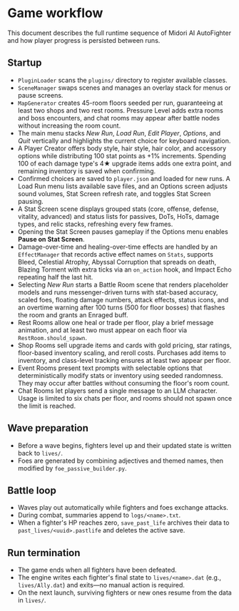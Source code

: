 # Game workflow

This document describes the full runtime sequence of Midori AI AutoFighter and how player progress is persisted between runs.

## Startup
- `PluginLoader` scans the `plugins/` directory to register available classes.
- `SceneManager` swaps scenes and manages an overlay stack for menus or pause screens.
- `MapGenerator` creates 45-room floors seeded per run, guaranteeing at least two shops and two rest rooms. Pressure Level adds extra rooms and boss encounters, and chat rooms may appear after battle nodes without increasing the room count.
- The main menu stacks *New Run*, *Load Run*, *Edit Player*, *Options*, and *Quit* vertically and highlights the current choice for keyboard navigation.
- A Player Creator offers body style, hair style, hair color, and accessory options while distributing 100 stat points as +1% increments. Spending 100 of each damage type's 4★ upgrade items adds one extra point, and remaining inventory is saved when confirming.
- Confirmed choices are saved to `player.json` and loaded for new runs. A Load Run menu lists available save files, and an Options screen adjusts sound volumes, Stat Screen refresh rate, and toggles Stat Screen pausing.
- A Stat Screen scene displays grouped stats (core, offense, defense, vitality, advanced) and status lists for passives, DoTs, HoTs, damage types, and relic stacks, refreshing every few frames.
 - Opening the Stat Screen pauses gameplay if the Options menu enables **Pause on Stat Screen**.
- Damage-over-time and healing-over-time effects are handled by an `EffectManager` that records active effect names on `Stats`, supports Bleed, Celestial Atrophy, Abyssal Corruption that spreads on death, Blazing Torment with extra ticks via an `on_action` hook, and Impact Echo repeating half the last hit.
- Selecting *New Run* starts a Battle Room scene that renders placeholder models and runs messenger-driven turns with stat-based accuracy, scaled foes, floating damage numbers, attack effects, status icons, and an overtime warning after 100 turns (500 for floor bosses) that flashes the room and grants an Enraged buff.
 - Rest Rooms allow one heal or trade per floor, play a brief message animation, and at least two must appear on each floor via `RestRoom.should_spawn`.
 - Shop Rooms sell upgrade items and cards with gold pricing, star ratings, floor-based inventory scaling, and reroll costs. Purchases add items to inventory, and class-level tracking ensures at least two appear per floor.
 - Event Rooms present text prompts with selectable options that deterministically modify stats or inventory using seeded randomness. They may occur after battles without consuming the floor's room count.
 - Chat Rooms let players send a single message to an LLM character. Usage is limited to six chats per floor, and rooms should not spawn once the limit is reached.

## Wave preparation
- Before a wave begins, fighters level up and their updated state is written back to `lives/`.
- Foes are generated by combining adjectives and themed names, then modified by `foe_passive_builder.py`.

## Battle loop
- Waves play out automatically while fighters and foes exchange attacks.
- During combat, summaries append to `logs/<name>.txt`.
- When a fighter's HP reaches zero, `save_past_life` archives their data to `past_lives/<uuid>.pastlife` and deletes the active save.

## Run termination
- The game ends when all fighters have been defeated.
- The engine writes each fighter's final state to `lives/<name>.dat` (e.g., `lives/Ally.dat`) and exits—no manual action is required.
- On the next launch, surviving fighters or new ones resume from the data in `lives/`.
